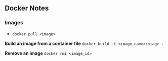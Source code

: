 ## Docker Notes

### Images

- `docker pull <image>`

**Build an image from a container file**
`docker build -t <image_name>:<tag> .`


**Remove an image**
`docker rmi <image_id>`


